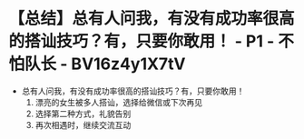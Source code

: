 # 【总结】总有人问我，有没有成功率很高的搭讪技巧？有，只要你敢用！ - P1 - 不怕队长 - BV16z4y1X7tV

-   总有人问我，有没有成功率很高的搭讪技巧？有，只要你敢用！
    1.  漂亮的女生被多人搭讪，选择给微信或下次再见
    2.  选择第二种方式，礼貌告别
    3.  再次相遇时，继续交流互动